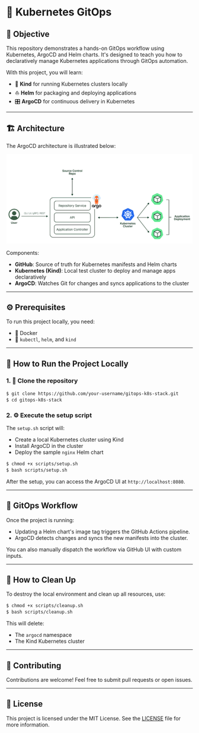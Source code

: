 # 🚀 Kubernetes GitOps

## 🎯 Objective

This repository demonstrates a hands-on GitOps workflow using Kubernetes, ArgoCD and Helm charts. It's designed to teach you how to declaratively manage Kubernetes applications through GitOps automation.

With this project, you will learn:

- 🐳 **Kind** for running Kubernetes clusters locally
- ⛵ **Helm** for packaging and deploying applications
- 🎛️ **ArgoCD** for continuous delivery in Kubernetes

---

## 🏗️ Architecture

The ArgoCD architecture is illustrated below:

![ArgoCD Architecture](.misc/argocd-architecture.png)

Components:

- **GitHub**: Source of truth for Kubernetes manifests and Helm charts
- **Kubernetes (Kind)**: Local test cluster to deploy and manage apps declaratively
- **ArgoCD**: Watches Git for changes and syncs applications to the cluster

---

## ⚙️ Prerequisites

To run this project locally, you need:

- 🐳 Docker
- 🧰 `kubectl`, `helm`, and `kind`

---

## 🚀 How to Run the Project Locally

### 1. 📁 Clone the repository

```bash
$ git clone https://github.com/your-username/gitops-k8s-stack.git
$ cd gitops-k8s-stack
```

### 2. ⚙️ Execute the setup script

The `setup.sh` script will:

- Create a local Kubernetes cluster using Kind
- Install ArgoCD in the cluster
- Deploy the sample `nginx` Helm chart

```bash
$ chmod +x scripts/setup.sh
$ bash scripts/setup.sh
```

After the setup, you can access the ArgoCD UI at `http://localhost:8080`.

---

## 🔁 GitOps Workflow

Once the project is running:

- Updating a Helm chart's image tag triggers the GitHub Actions pipeline.
- ArgoCD detects changes and syncs the new manifests into the cluster.

You can also manually dispatch the workflow via GitHub UI with custom inputs.

---

## 🧹 How to Clean Up

To destroy the local environment and clean up all resources, use:

```bash
$ chmod +x scripts/cleanup.sh
$ bash scripts/cleanup.sh
```

This will delete:

- The `argocd` namespace
- The Kind Kubernetes cluster

---

## 🤝 Contributing

Contributions are welcome! Feel free to submit pull requests or open issues.

---

## 📝 License

This project is licensed under the MIT License. See the [LICENSE](LICENSE) file for more information.

